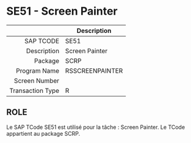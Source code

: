 # **SE51 - Screen Painter**

|                  | Description                            |
|-----------------:|----------------------------------------|
|        SAP TCODE | SE51                                   |
|      Description | Screen Painter                         |
|          Package | SCRP                                   |
|     Program Name | RSSCREENPAINTER                        |
|    Screen Number |                                        |
| Transaction Type | R                                      |

## ROLE

Le SAP TCode SE51 est utilisé pour la tâche : Screen Painter. Le TCode appartient au package SCRP.